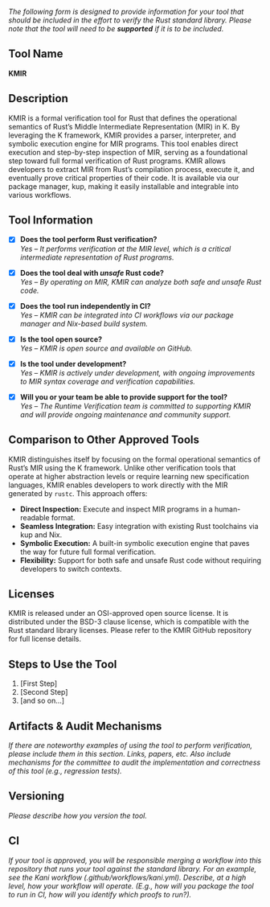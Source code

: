 _The following form is designed to provide information for your tool that should be included in the effort to verify the Rust standard library. Please note that the tool will need to be **supported** if it is to be included._

## Tool Name
**KMIR**

## Description
KMIR is a formal verification tool for Rust that defines the operational semantics of Rust’s Middle Intermediate Representation (MIR) in K. By leveraging the K framework, KMIR provides a parser, interpreter, and symbolic execution engine for MIR programs. This tool enables direct execution and step-by-step inspection of MIR, serving as a foundational step toward full formal verification of Rust programs. KMIR allows developers to extract MIR from Rust’s compilation process, execute it, and eventually prove critical properties of their code. It is available via our package manager, kup, making it easily installable and integrable into various workflows.

## Tool Information

- [x] **Does the tool perform Rust verification?**  
  *Yes – It performs verification at the MIR level, which is a critical intermediate representation of Rust programs.*

- [x] **Does the tool deal with *unsafe* Rust code?**  
  *Yes – By operating on MIR, KMIR can analyze both safe and unsafe Rust code.*

- [x] **Does the tool run independently in CI?**  
  *Yes – KMIR can be integrated into CI workflows via our package manager and Nix-based build system.*

- [x] **Is the tool open source?**  
  *Yes – KMIR is open source and available on GitHub.*

- [x] **Is the tool under development?**  
  *Yes – KMIR is actively under development, with ongoing improvements to MIR syntax coverage and verification capabilities.*

- [x] **Will you or your team be able to provide support for the tool?**  
  *Yes – The Runtime Verification team is committed to supporting KMIR and will provide ongoing maintenance and community support.*


## Comparison to Other Approved Tools
KMIR distinguishes itself by focusing on the formal operational semantics of Rust’s MIR using the K framework. Unlike other verification tools that operate at higher abstraction levels or require learning new specification languages, KMIR enables developers to work directly with the MIR generated by `rustc`. This approach offers:
- **Direct Inspection:** Execute and inspect MIR programs in a human-readable format.
- **Seamless Integration:** Easy integration with existing Rust toolchains via kup and Nix.
- **Symbolic Execution:** A built-in symbolic execution engine that paves the way for future full formal verification.
- **Flexibility:** Support for both safe and unsafe Rust code without requiring developers to switch contexts.

## Licenses
KMIR is released under an OSI-approved open source license. It is distributed under the BSD-3 clause license, which is compatible with the Rust standard library licenses. Please refer to the KMIR GitHub repository for full license details.

## Steps to Use the Tool

1. \[First Step\]
2. \[Second Step\]
3. \[and so on...\]

## Artifacts & Audit Mechanisms
_If there are noteworthy examples of using the tool to perform verification, please include them in this section. Links, papers, etc._
_Also include mechanisms for the committee to audit the implementation and correctness of this tool (e.g., regression tests)._

## Versioning
_Please describe how you version the tool._

## CI
_If your tool is approved, you will be responsible merging a workflow into this repository that runs your tool against the standard library. For an example, see the Kani workflow (.github/workflows/kani.yml). Describe, at a high level, how your workflow will operate. (E.g., how will you package the tool to run in CI, how will you identify which proofs to run?)._
